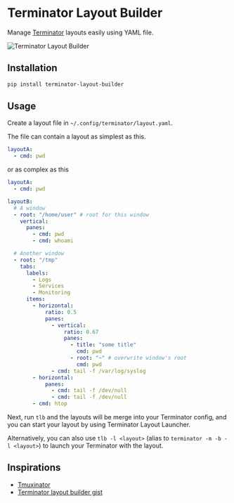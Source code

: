 # Terminator Layout Builder

Manage [Terminator](https://terminator-gtk3.readthedocs.io/en/latest/) layouts easily using YAML file.

![Terminator Layout Builder](https://s3-ap-southeast-1.amazonaws.com/com.faizsh.misc/terminator-layout-builder.gif)

## Installation

```bash
pip install terminator-layout-builder
```

## Usage

Create a layout file in `~/.config/terminator/layout.yaml`.

The file can contain a layout as simplest as this.

```yaml
layoutA:
  - cmd: pwd
```

or as complex as this

```yaml
layoutA:
  - cmd: pwd

layoutB:
  # A window
  - root: "/home/user" # root for this window
    vertical:
      panes:
        - cmd: pwd
        - cmd: whoami

  # Another window
  - root: "/tmp"
    tabs:
      labels:
        - Logs
        - Services
        - Monitoring
      items:
        - horizontal:
            ratio: 0.5
            panes:
              - vertical:
                  ratio: 0.67
                  panes:
                    - title: "some title"
                      cmd: pwd
                    - root: "~" # overwrite window's root
                      cmd: pwd
              - cmd: tail -f /var/log/syslog
        - horizontal:
            panes:
              - cmd: tail -f /dev/null
              - cmd: tail -f /dev/null
        - cmd: htop
```

Next, run `tlb` and the layouts will be merge into your Terminator config, and you can start your layout by using Terminator Layout Launcher.

Alternatively, you can also use `tlb -l <layout>` (alias to `terminator -m -b -l <layout>`) to launch your Terminator with the layout.

## Inspirations

- [Tmuxinator](https://github.com/tmuxinator/tmuxinator)
- [Terminator layout builder gist](https://gist.github.com/bancek/3838394)
